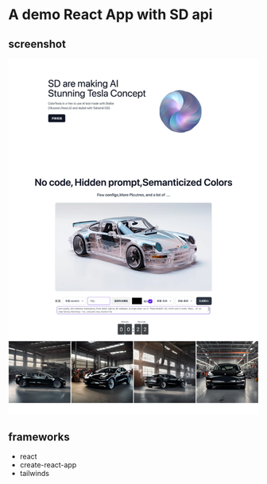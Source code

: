 # A demo React App with SD api 


## screenshot
<img src="https://raw.githubusercontent.com/4pythonai/picx-images-hosting/master/tsla-stable-difussion-demo-all-page.webp" alt="screenshot"/>

## frameworks

- react
- create-react-app
- tailwinds
